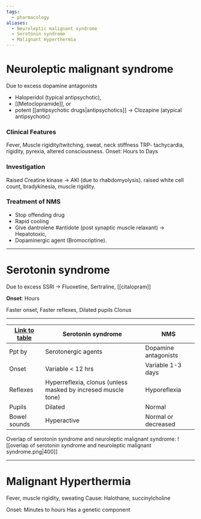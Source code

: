 ```yaml
---
tags:
  - pharmacology
aliases:
  - Neuroleptic malignant syndrome
  - Serotonin syndrome
  - Malignant Hyperthermia
---
```

# Neuroleptic malignant syndrome
Due to excess dopamine antagonists
- Haloperidol (typical antipsychotic), 
- [[Metoclopramide]], or 
- potent [[antipsychotic drugs|antipsychotics]] -> Clozapine (atypical antipsychotic)
### Clinical Features
Fever, Muscle rigidity/twitching, sweat, neck stiffness
TRP- tachycardia, rigidity, pyrexia, altered consciousness. 
Onset: Hours to Days 

### Investigation
Raised Creatine kinase -> AKI (due to rhabdomyolysis). 
raised white cell count, bradykinesia, muscle rigidity.

### Treatment of NMS
- Stop offending drug
- Rapid cooling 
- Give dantrolene #antidote (post synaptic muscle relaxant) -> Hepatotoxic, 
- Dopaminergic agent (Bromocriptine). 

---
# Serotonin syndrome
Due to excess SSRI -> Fluoxetine, Sertraline, [[citalopram]]

**Onset**: Hours

Faster onset,
Faster reflexes,
Dilated pupils
Clonus

---

| [Link to table](https://www.medsafe.govt.nz/profs/PUArticles/Dec2012Neuroleptic.htm) | Serotonin syndrome                                            | NMS                  |
| ------------------------------------------------------------------------------------ | ------------------------------------------------------------- | -------------------- |
| Ppt by                                                                               | Serotonergic agents                                           | Dopamine antagonists |
| Onset                                                                                | Variable < 12 hrs                                             | Variable 1-3 days    |
| Reflexes                                                                             | Hyperreflexia, clonus (unless masked by incresed muscle tone) | Hyporeflexia         |
| Pupils                                                                               | Dilated                                                       | Normal               |
| Bowel sounds                                                                         | Hyperactive                                                   | Normal or decreased  |

Overlap of serotonin syndrome and neuroleptic malignant syndrome: ![[overlap of serotonin syndrome and neuroleptic malignant syndrome.png|400]]

---
# Malignant Hyperthermia
Fever, muscle rigidity, sweating 
Cause: Halothane, succinylcholine

Onset: Minutes to hours 
Has a genetic component
